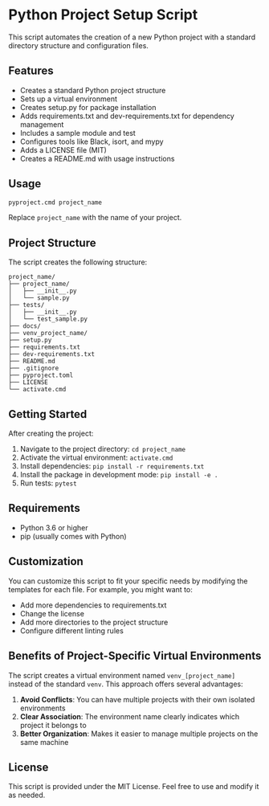 # Python Project Setup Script

This script automates the creation of a new Python project with a standard directory structure and configuration files.

## Features

- Creates a standard Python project structure
- Sets up a virtual environment
- Creates setup.py for package installation
- Adds requirements.txt and dev-requirements.txt for dependency management
- Includes a sample module and test
- Configures tools like Black, isort, and mypy
- Adds a LICENSE file (MIT)
- Creates a README.md with usage instructions

## Usage

```bash
pyproject.cmd project_name
```

Replace `project_name` with the name of your project.

## Project Structure

The script creates the following structure:

```
project_name/
├── project_name/
│   ├── __init__.py
│   └── sample.py
├── tests/
│   ├── __init__.py
│   └── test_sample.py
├── docs/
├── venv_project_name/
├── setup.py
├── requirements.txt
├── dev-requirements.txt
├── README.md
├── .gitignore
├── pyproject.toml
├── LICENSE
└── activate.cmd
```

## Getting Started

After creating the project:

1. Navigate to the project directory: `cd project_name`
2. Activate the virtual environment: `activate.cmd`
3. Install dependencies: `pip install -r requirements.txt`
4. Install the package in development mode: `pip install -e .`
5. Run tests: `pytest`

## Requirements

- Python 3.6 or higher
- pip (usually comes with Python)

## Customization

You can customize this script to fit your specific needs by modifying the templates for each file. For example, you might want to:

- Add more dependencies to requirements.txt
- Change the license
- Add more directories to the project structure
- Configure different linting rules

## Benefits of Project-Specific Virtual Environments

The script creates a virtual environment named `venv_[project_name]` instead of the standard `venv`. This approach offers several advantages:

1. **Avoid Conflicts**: You can have multiple projects with their own isolated environments
2. **Clear Association**: The environment name clearly indicates which project it belongs to
3. **Better Organization**: Makes it easier to manage multiple projects on the same machine

## License

This script is provided under the MIT License. Feel free to use and modify it as needed.
